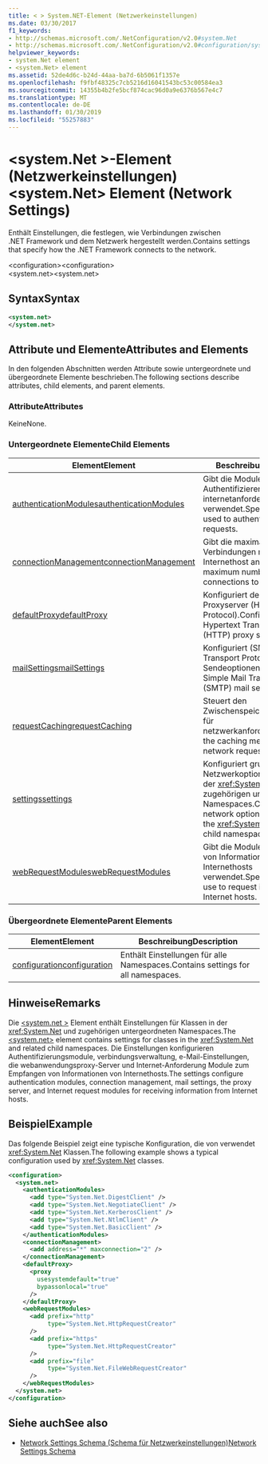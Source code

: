 ```yaml
---
title: < > System.NET-Element (Netzwerkeinstellungen)
ms.date: 03/30/2017
f1_keywords:
- http://schemas.microsoft.com/.NetConfiguration/v2.0#system.Net
- http://schemas.microsoft.com/.NetConfiguration/v2.0#configuration/system.Net
helpviewer_keywords:
- system.Net element
- <system.Net> element
ms.assetid: 52de4d6c-b24d-44aa-ba7d-6b5061f1357e
ms.openlocfilehash: f9fbf48325c7cb5216d16041543bc53c00584ea3
ms.sourcegitcommit: 14355b4b2fe5bcf874cac96d0a9e6376b567e4c7
ms.translationtype: MT
ms.contentlocale: de-DE
ms.lasthandoff: 01/30/2019
ms.locfileid: "55257883"
---
```

# <a name="systemnet-element-network-settings"></a><span data-ttu-id="77130-102">\<system.Net >-Element (Netzwerkeinstellungen)</span><span class="sxs-lookup"><span data-stu-id="77130-102">\<system.Net> Element (Network Settings)</span></span>
<span data-ttu-id="77130-103">Enthält Einstellungen, die festlegen, wie Verbindungen zwischen .NET Framework und dem Netzwerk hergestellt werden.</span><span class="sxs-lookup"><span data-stu-id="77130-103">Contains settings that specify how the .NET Framework connects to the network.</span></span>  
  
 <span data-ttu-id="77130-104">\<configuration></span><span class="sxs-lookup"><span data-stu-id="77130-104">\<configuration></span></span>  
<span data-ttu-id="77130-105">\<system.net></span><span class="sxs-lookup"><span data-stu-id="77130-105">\<system.net></span></span>  
  
## <a name="syntax"></a><span data-ttu-id="77130-106">Syntax</span><span class="sxs-lookup"><span data-stu-id="77130-106">Syntax</span></span>  
  
```xml  
<system.net>   
</system.net>  
```  
  
## <a name="attributes-and-elements"></a><span data-ttu-id="77130-107">Attribute und Elemente</span><span class="sxs-lookup"><span data-stu-id="77130-107">Attributes and Elements</span></span>  
 <span data-ttu-id="77130-108">In den folgenden Abschnitten werden Attribute sowie untergeordnete und übergeordnete Elemente beschrieben.</span><span class="sxs-lookup"><span data-stu-id="77130-108">The following sections describe attributes, child elements, and parent elements.</span></span>  
  
### <a name="attributes"></a><span data-ttu-id="77130-109">Attribute</span><span class="sxs-lookup"><span data-stu-id="77130-109">Attributes</span></span>  
 <span data-ttu-id="77130-110">Keine</span><span class="sxs-lookup"><span data-stu-id="77130-110">None.</span></span>  
  
### <a name="child-elements"></a><span data-ttu-id="77130-111">Untergeordnete Elemente</span><span class="sxs-lookup"><span data-stu-id="77130-111">Child Elements</span></span>  
  
|<span data-ttu-id="77130-112">**Element**</span><span class="sxs-lookup"><span data-stu-id="77130-112">**Element**</span></span>|<span data-ttu-id="77130-113">**Beschreibung**</span><span class="sxs-lookup"><span data-stu-id="77130-113">**Description**</span></span>|  
|-----------------|---------------------|  
|[<span data-ttu-id="77130-114">authenticationModules</span><span class="sxs-lookup"><span data-stu-id="77130-114">authenticationModules</span></span>](../../../../../docs/framework/configure-apps/file-schema/network/authenticationmodules-element-network-settings.md)|<span data-ttu-id="77130-115">Gibt die Module, die zum Authentifizieren von internetanforderungen verwendet.</span><span class="sxs-lookup"><span data-stu-id="77130-115">Specifies modules used to authenticate Internet requests.</span></span>|  
|[<span data-ttu-id="77130-116">connectionManagement</span><span class="sxs-lookup"><span data-stu-id="77130-116">connectionManagement</span></span>](../../../../../docs/framework/configure-apps/file-schema/network/connectionmanagement-element-network-settings.md)|<span data-ttu-id="77130-117">Gibt die maximale Anzahl von Verbindungen mit einem Internethost an.</span><span class="sxs-lookup"><span data-stu-id="77130-117">Specifies the maximum number of connections to an Internet host.</span></span>|  
|[<span data-ttu-id="77130-118">defaultProxy</span><span class="sxs-lookup"><span data-stu-id="77130-118">defaultProxy</span></span>](../../../../../docs/framework/configure-apps/file-schema/network/defaultproxy-element-network-settings.md)|<span data-ttu-id="77130-119">Konfiguriert den HTTP-Proxyserver (Hypertext Transfer Protocol).</span><span class="sxs-lookup"><span data-stu-id="77130-119">Configures the Hypertext Transfer Protocol (HTTP) proxy server.</span></span>|  
|[<span data-ttu-id="77130-120">mailSettings</span><span class="sxs-lookup"><span data-stu-id="77130-120">mailSettings</span></span>](../../../../../docs/framework/configure-apps/file-schema/network/mailsettings-element-network-settings.md)|<span data-ttu-id="77130-121">Konfiguriert (SMTP, Simple Mail Transport Protocol) e-Mail-Sendeoptionen.</span><span class="sxs-lookup"><span data-stu-id="77130-121">Configures Simple Mail Transport Protocol (SMTP) mail sending options.</span></span>|  
|[<span data-ttu-id="77130-122">requestCaching</span><span class="sxs-lookup"><span data-stu-id="77130-122">requestCaching</span></span>](../../../../../docs/framework/configure-apps/file-schema/network/requestcaching-element-network-settings.md)|<span data-ttu-id="77130-123">Steuert den Zwischenspeichermechanismus für netzwerkanforderungen.</span><span class="sxs-lookup"><span data-stu-id="77130-123">Controls the caching mechanism for network requests.</span></span>|  
|[<span data-ttu-id="77130-124">settings</span><span class="sxs-lookup"><span data-stu-id="77130-124">settings</span></span>](../../../../../docs/framework/configure-apps/file-schema/network/settings-element-network-settings.md)|<span data-ttu-id="77130-125">Konfiguriert grundlegende Netzwerkoptionen für Klassen in der <xref:System.Net> und zugehörigen untergeordneten Namespaces.</span><span class="sxs-lookup"><span data-stu-id="77130-125">Configures basic network options for classes in the <xref:System.Net> and related child namespaces.</span></span>|  
|[<span data-ttu-id="77130-126">webRequestModules</span><span class="sxs-lookup"><span data-stu-id="77130-126">webRequestModules</span></span>](../../../../../docs/framework/configure-apps/file-schema/network/webrequestmodules-element-network-settings.md)|<span data-ttu-id="77130-127">Gibt die Module zum Anfordern von Informationen von Internethosts verwendet.</span><span class="sxs-lookup"><span data-stu-id="77130-127">Specifies modules to use to request information from Internet hosts.</span></span>|  
  
### <a name="parent-elements"></a><span data-ttu-id="77130-128">Übergeordnete Elemente</span><span class="sxs-lookup"><span data-stu-id="77130-128">Parent Elements</span></span>  
  
|<span data-ttu-id="77130-129">**Element**</span><span class="sxs-lookup"><span data-stu-id="77130-129">**Element**</span></span>|<span data-ttu-id="77130-130">**Beschreibung**</span><span class="sxs-lookup"><span data-stu-id="77130-130">**Description**</span></span>|  
|-----------------|---------------------|  
|[<span data-ttu-id="77130-131">configuration</span><span class="sxs-lookup"><span data-stu-id="77130-131">configuration</span></span>](../../../../../docs/framework/configure-apps/file-schema/configuration-element.md)|<span data-ttu-id="77130-132">Enthält Einstellungen für alle Namespaces.</span><span class="sxs-lookup"><span data-stu-id="77130-132">Contains settings for all namespaces.</span></span>|  
  
## <a name="remarks"></a><span data-ttu-id="77130-133">Hinweise</span><span class="sxs-lookup"><span data-stu-id="77130-133">Remarks</span></span>  
 <span data-ttu-id="77130-134">Die [ \<system.net >](../../../../../docs/framework/configure-apps/file-schema/network/system-net-element-network-settings.md) Element enthält Einstellungen für Klassen in der <xref:System.Net> und zugehörigen untergeordneten Namespaces.</span><span class="sxs-lookup"><span data-stu-id="77130-134">The [\<system.net>](../../../../../docs/framework/configure-apps/file-schema/network/system-net-element-network-settings.md) element contains settings for classes in the <xref:System.Net> and related child namespaces.</span></span> <span data-ttu-id="77130-135">Die Einstellungen konfigurieren Authentifizierungsmodule, verbindungsverwaltung, e-Mail-Einstellungen, die webanwendungsproxy-Server und Internet-Anforderung Module zum Empfangen von Informationen von Internethosts.</span><span class="sxs-lookup"><span data-stu-id="77130-135">The settings configure authentication modules, connection management, mail settings, the proxy server, and Internet request modules for receiving information from Internet hosts.</span></span>  
  
## <a name="example"></a><span data-ttu-id="77130-136">Beispiel</span><span class="sxs-lookup"><span data-stu-id="77130-136">Example</span></span>  
 <span data-ttu-id="77130-137">Das folgende Beispiel zeigt eine typische Konfiguration, die von verwendet <xref:System.Net> Klassen.</span><span class="sxs-lookup"><span data-stu-id="77130-137">The following example shows a typical configuration used by <xref:System.Net> classes.</span></span>  
  
```xml  
<configuration>  
  <system.net>  
    <authenticationModules>  
      <add type="System.Net.DigestClient" />  
      <add type="System.Net.NegotiateClient" />  
      <add type="System.Net.KerberosClient" />  
      <add type="System.Net.NtlmClient" />  
      <add type="System.Net.BasicClient" />  
    </authenticationModules>  
    <connectionManagement>  
      <add address="*" maxconnection="2" />  
    </connectionManagement>  
    <defaultProxy>  
      <proxy  
        usesystemdefault="true"  
        bypassonlocal="true"  
      />  
    </defaultProxy>  
    <webRequestModules>  
      <add prefix="http"  
           type="System.Net.HttpRequestCreator"  
      />  
      <add prefix="https"  
           type="System.Net.HttpRequestCreator"  
      />  
      <add prefix="file"  
           type="System.Net.FileWebRequestCreator"  
      />  
    </webRequestModules>  
  </system.net>  
</configuration>  
```  
  
## <a name="see-also"></a><span data-ttu-id="77130-138">Siehe auch</span><span class="sxs-lookup"><span data-stu-id="77130-138">See also</span></span>
- [<span data-ttu-id="77130-139">Network Settings Schema (Schema für Netzwerkeinstellungen)</span><span class="sxs-lookup"><span data-stu-id="77130-139">Network Settings Schema</span></span>](../../../../../docs/framework/configure-apps/file-schema/network/index.md)
